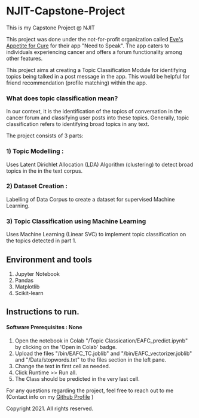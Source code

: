 # NJIT-Capstone-Project
This is my Capstone Project @ NJIT

This project was done under the not-for-profit organization called [Eve's Appetite for Cure](https://evesappetiteforcure.org/) for their app "Need to Speak". 
The app caters to individuals experiencing cancer and offers a forum functionality among other features. 

This project aims at creating a Topic Classification Module for identifying topics being talked in a post message in the app.
This would be helpful for friend recommendation (profile matching) within the app. 

### What does topic classification mean?
In our context, it is the identification of the topics of conversation in the cancer forum and classifying user posts into these topics. 
Generally, topic classification refers to identifying broad topics in any text. 

The project consists of 3 parts:

### 1) Topic Modelling :
Uses Latent Dirichlet Allocation (LDA) Algorithm (clustering) to detect broad topics in the in the text corpus. 

### 2) Dataset Creation :
Labelling of Data Corpus to create a dataset for supervised Machine Learning. 

### 3) Topic Classification using Machine Learning
Uses Machine Learning (Linear SVC) to implement topic classification on the topics detected in part 1. 

## Environment and tools

1. Jupyter Notebook
2. Pandas
3. Matplotlib
4. Scikit-learn

## Instructions to run.

#### Software Prerequisites : None 

1) Open the notebook in Colab "/Topic Classication/EAFC_predict.ipynb" by clicking on the 'Open in Colab' badge. 
2) Upload the files "/bin/EAFC_TC.joblib" and "/bin/EAFC_vectorizer.joblib" and "/Data/stopwords.txt" to the files section in the left pane. 
3) Change the text in first cell as needed. 
4) Click Runtime >> Run all. 
5) The Class should be predicted in the very last cell. 

For any questions regarding the project, feel free to reach out to me (Contact info on my [Github Profile](https://github.com/ketkiambekar) )

Copyright 2021. All rights reserved. 
